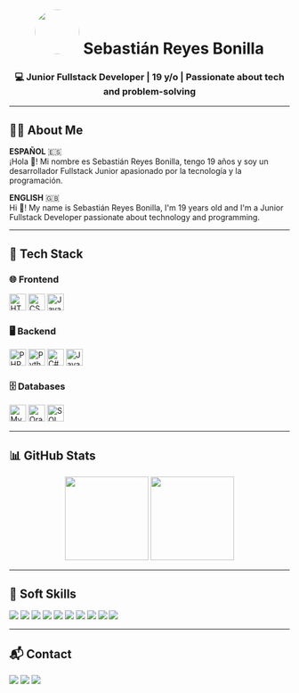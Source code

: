 <!-- HEADER - Visual Identity -->
<h1 align="center">
  <img src="https://i.pinimg.com/736x/1e/fe/1d/1efe1da272edae91ccf0e1af0be374cf.jpg" width="80" height="80" style="border-radius: 50%;" />
  Sebastián Reyes Bonilla
</h1>
<h3 align="center">💻 Junior Fullstack Developer | 19 y/o | Passionate about tech and problem-solving</h3>

---

<!-- ABOUT ME -->
## 👨‍💻 About Me

**ESPAÑOL** 🇪🇸  
¡Hola 👋! Mi nombre es Sebastián Reyes Bonilla, tengo 19 años y soy un desarrollador Fullstack Junior apasionado por la tecnología y la programación.

**ENGLISH** 🇬🇧  
Hi 👋! My name is Sebastián Reyes Bonilla, I'm 19 years old and I'm a Junior Fullstack Developer passionate about technology and programming.

---

<!-- TECH STACK -->
## 🧰 Tech Stack

### 🌐 Frontend
<p>
  <img src="https://cdn.jsdelivr.net/gh/devicons/devicon/icons/html5/html5-original.svg" height="30" alt="HTML5" />
  <img src="https://cdn.jsdelivr.net/gh/devicons/devicon/icons/css3/css3-original.svg" height="30" alt="CSS3" />
  <img src="https://cdn.jsdelivr.net/gh/devicons/devicon/icons/javascript/javascript-original.svg" height="30" alt="JavaScript" />
</p>

### 🖥️ Backend
<p>
  <img src="https://cdn.jsdelivr.net/gh/devicons/devicon/icons/php/php-original.svg" height="30" alt="PHP" />
  <img src="https://cdn.jsdelivr.net/gh/devicons/devicon/icons/python/python-original.svg" height="30" alt="Python" />
  <img src="https://cdn.jsdelivr.net/gh/devicons/devicon/icons/csharp/csharp-original.svg" height="30" alt="C#" />
  <img src="https://cdn.jsdelivr.net/gh/devicons/devicon/icons/java/java-original.svg" height="30" alt="Java" />
</p>

### 🗄️ Databases
<p>
  <img src="https://cdn.jsdelivr.net/gh/devicons/devicon/icons/mysql/mysql-original.svg" height="30" alt="MySQL" />
  <img src="https://cdn.jsdelivr.net/gh/devicons/devicon/icons/oracle/oracle-original.svg" height="30" alt="Oracle" />
  <img src="https://cdn.jsdelivr.net/gh/devicons/devicon/icons/microsoftsqlserver/microsoftsqlserver-plain.svg" height="30" alt="SQL Server" />
</p>


---

<!-- GITHUB STATS -->
## 📊 GitHub Stats

<div align="center">
  <img src="https://github-readme-stats.vercel.app/api?username=ReyesSebass&show_icons=true&theme=radical&count_private=true" height="150" />
  <img src="https://github-readme-stats.vercel.app/api/top-langs?username=ReyesSebass&layout=compact&theme=radical" height="150" />
</div>

---

<!-- SOFT SKILLS -->
## 🧠 Soft Skills

<p>
  <img src="https://img.shields.io/badge/Teamwork-blue?style=for-the-badge" />
  <img src="https://img.shields.io/badge/Effective%20Communication-green?style=for-the-badge" />
  <img src="https://img.shields.io/badge/Time%20Management-yellow?style=for-the-badge" />
  <img src="https://img.shields.io/badge/Problem%20Solving-red?style=for-the-badge" />
  <img src="https://img.shields.io/badge/Adaptability-orange?style=for-the-badge" />
  <img src="https://img.shields.io/badge/Proactivity-purple?style=for-the-badge" />
  <img src="https://img.shields.io/badge/Critical%20Thinking-lightblue?style=for-the-badge" />
  <img src="https://img.shields.io/badge/Creativity-pink?style=for-the-badge" />
  <img src="https://img.shields.io/badge/Responsibility-brown?style=for-the-badge" />
  <img src="https://img.shields.io/badge/Organization-gray?style=for-the-badge" />
</p>

---

<!-- CONTACT -->
## 📬 Contact

<p>
  <a href="mailto:youremail@gmail.com"><img src="https://img.shields.io/static/v1?message=Gmail&logo=gmail&label=&color=D14836&logoColor=white&style=for-the-badge" /></a>
  <a href="https://www.linkedin.com/in/sebastian-reyes-00447330b/"><img src="https://img.shields.io/static/v1?message=LinkedIn&logo=linkedin&label=&color=0077B5&logoColor=white&style=for-the-badge" /></a>
  <a href="https://wa.me/yournumber"><img src="https://img.shields.io/static/v1?message=Whatsapp&logo=whatsapp&label=&color=25D366&logoColor=white&style=for-the-badge" /></a>
</p>
